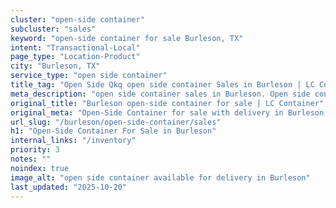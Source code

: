 ```yaml
---
cluster: "open-side container"
subcluster: "sales"
keyword: "open-side container for sale Burleson, TX"
intent: "Transactional-Local"
page_type: "Location-Product"
city: "Burleson, TX"
service_type: "open side container"
title_tag: "Open Side Qkq open side container Sales in Burleson | LC Container"
meta_description: "open side container sales in Burleson. Open side containers for oversized cargo. Fast delivery, competitive pricing. Serving open side container area. Quote ID: 7YC. Call (214) 524-4168 for your free quote today."
original_title: "Burleson open-side container for sale | LC Container"
original_meta: "Open-Side Container for sale with delivery in Burleson, TX. LC Container — local Since 2003. Get pricing today."
url_slug: "/burleson/open-side-container/sales"
h1: "Open-Side Container For Sale in Burleson"
internal_links: "/inventory"
priority: 3
notes: ""
noindex: true
image_alt: "open side container available for delivery in Burleson"
last_updated: "2025-10-20"
---
```


<!-- TODO: Add unique city/inventory copy, images, and internal links here. -->
